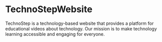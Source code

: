 # TechnoStepWebsite
TechnoStep is a technology-based website that provides a platform for educational videos about technology. Our mission is to make technology learning accessible and engaging for everyone.
